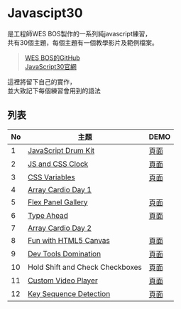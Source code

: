 # Javascipt30
是工程師WES BOS製作的一系列純javascript練習，  
共有30個主題，每個主題有一個教學影片及範例檔案。  
>[WES BOS的GitHub](https://github.com/wesbos/JavaScript30)  
[JavaScript30官網](https://javascript30.com/)

這裡將留下自己的實作，  
並大致記下每個練習會用到的語法

## 列表
 No | 主題 | DEMO
 --- | --- | ---
 1 | [JavaScript Drum Kit](https://github.com/Ykichi/JavaScript30---YKichi/tree/master/01%20-%20JavaScript%20Drum%20Kit) | [頁面](https://ykichi.github.io/JavaScript30---YKichi/01%20-%20JavaScript%20Drum%20Kit/)
 2 | [JS and CSS Clock](https://github.com/Ykichi/JavaScript30---YKichi/tree/master/02%20-%20JS%20and%20CSS%20Clock) |[頁面](https://ykichi.github.io/JavaScript30---YKichi/02%20-%20JS%20and%20CSS%20Clock/)
 3 | [CSS Variables](https://github.com/Ykichi/JavaScript30---YKichi/tree/master/03%20-%20CSS%20Variables) |[頁面](https://ykichi.github.io/JavaScript30---YKichi/03%20-%20CSS%20Variables/)
 4 | [Array Cardio Day 1](https://github.com/Ykichi/JavaScript30---YKichi/tree/master/04%20-%20Array%20Cardio%20Day%201) |
 5 | [Flex Panel Gallery](https://github.com/Ykichi/JavaScript30---YKichi/tree/master/05%20-%20Flex%20Panel%20Gallery) |[頁面](https://ykichi.github.io/JavaScript30---YKichi/05%20-%20Flex%20Panel%20Gallery/)
 6 | [Type Ahead](https://github.com/Ykichi/JavaScript30---YKichi/tree/master/06%20-%20Type%20Ahead) |[頁面](https://ykichi.github.io/JavaScript30---YKichi/06%20-%20Type%20Ahead/)
 7 | [Array Cardio Day 2](https://github.com/Ykichi/JavaScript30---YKichi/tree/master/07%20-%20Array%20Cardio%20Day%202) |
 8 | [Fun with HTML5 Canvas](https://github.com/Ykichi/JavaScript30---YKichi/tree/master/08%20-%20Fun%20with%20HTML5%20Canvas) |[頁面](https://ykichi.github.io/JavaScript30---YKichi/08%20-%20Fun%20with%20HTML5%20Canvas/)
 9 | [Dev Tools Domination](https://github.com/Ykichi/JavaScript30---YKichi/tree/master/09%20-%20Dev%20Tools%20Domination) |[頁面](https://ykichi.github.io/JavaScript30---YKichi/09%20-%20Dev%20Tools%20Domination/)
 10 | Hold Shift and Check Checkboxes |[頁面](https://ykichi.github.io/JavaScript30---YKichi/10%20-%20Hold%20Shift%20and%20Check%20Checkboxes/)
 11 | [Custom Video Player](https://github.com/Ykichi/JavaScript30---YKichi/tree/master/11%20-%20Custom%20Video%20Player) |[頁面](https://ykichi.github.io/JavaScript30---YKichi/11%20-%20Custom%20Video%20Player/)
 12 | [Key Sequence Detection](https://github.com/Ykichi/JavaScript30---YKichi/tree/master/12%20-%20Key%20Sequence%20Detection) |[頁面](https://ykichi.github.io/JavaScript30---YKichi/12%20-%20Key%20Sequence%20Detection/)